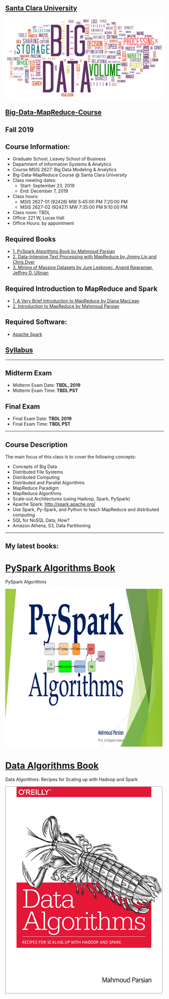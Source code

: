 [Santa Clara University](http://scu.edu/)
-----------------------------------------


<img src="images/big-data-words2.png"/>


[Big-Data-MapReduce-Course](https://www.scu.edu/business/ms-information-systems/curriculum/msis-courses/)
----------------------------

## Fall 2019
## Course Information: 
* Graduate School, Leavey School of Business
* Department of Information Systems & Analytics
* Course MSIS 2627: Big Data Modeling & Analytics
* Big-Data-MapReduce Course @ Santa Clara University
* Class meeting dates: 
	* Start: September 23, 2019
	* End: December 7, 2019
* Class hours:  
	* MSIS 2627-01 (92426)  MW 5:45:00 PM 7:20:00 PM
	* MSIS 2627-02 (92427)  MW 7:35:00 PM 9:10:00 PM
* Class room: TBDL 
* Office: 221 W, Lucas Hall
* Office Hours: by appointment

## Required Books

* [1. PySpark Algorithms Book by Mahmoud Parsian](https://github.com/mahmoudparsian/pyspark-algorithms)
* [2. Data-Intensive Text Processing with MapReduce by Jimmy Lin and Chris Dyer](http://lintool.github.io/MapReduceAlgorithms/ed1n/MapReduce-algorithms.pdf)
* [3. Mining of Massive Datasets by Jure Leskovec, Anand Rajaraman, Jeffrey D. Ullman](http://infolab.stanford.edu/~ullman/mmds/book.pdf)

## Required Introduction to MapReduce and Spark 

* [1. A Very Brief Introduction to MapReduce by Diana MacLean](http://hci.stanford.edu/courses/cs448g/a2/files/map_reduce_tutorial.pdf)
* [2. Introduction to MapReduce by Mahmoud Parsian](http://mapreduce4hackers.com/docs/Introduction-to-MapReduce.pdf)

## Required Software: 

* [Apache Spark](http://spark.apache.org/)



## [Syllabus](./syllabus/2019-Fall/)
----------------------------


## Midterm Exam 
* Midterm Exam Date: **TBDL, 2019**
* Midterm Exam Time: **TBDL PST**

## Final Exam 
* Final Exam Date: **TBDL 2019**
* Final Exam Time: **TBDL PST**

----------------------------


## Course Description
The main focus of this class is to cover the following concepts:

* Concepts of Big Data
* Distributed File Systems
* Distributed Computing
* Distributed and Parallel Algorithms
* MapReduce Paradigm
* MapReduce Algorithms
* Scale-out Architectures (using Hadoop, Spark, PySpark)
* Apache Spark: http://spark.apache.org/
* Use Spark, Py-Spark, and Python to teach MapReduce and distributed computing
* SQL for NoSQL Data, How?
* Amazon Athena, S3, Data Partitioning   
---------------------------

## My latest books: 


[PySpark Algorithms Book](https://github.com/mahmoudparsian/pyspark-algorithms)
======================
PySpark Algorithms

<img src="./images/pyspark_algorithms.jpg" alt="drawing" width="500" height="500"/>




[Data Algorithms Book](http://shop.oreilly.com/product/0636920033950.do)
======================
Data Algorithms: Recipes for Scaling up with Hadoop and Spark


[![Data Algorithms Book](images/large-image.jpg)](http://shop.oreilly.com/product/0636920033950.do)

